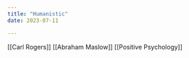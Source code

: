 ```yaml
---
title: "Humanistic"
date: 2023-07-11

---
```


[[Carl Rogers]]
[[Abraham Maslow]]
[[Positive Psychology]]

